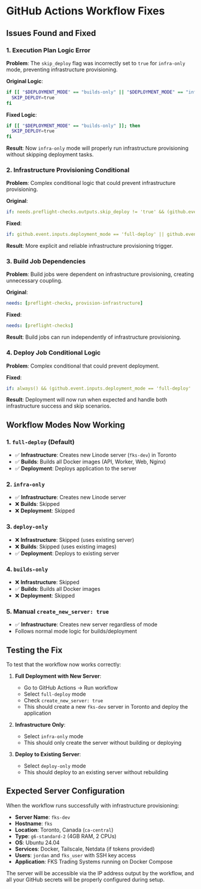 # GitHub Actions Workflow Fixes

## Issues Found and Fixed

### 1. Execution Plan Logic Error
**Problem**: The `skip_deploy` flag was incorrectly set to `true` for `infra-only` mode, preventing infrastructure provisioning.

**Original Logic**:
```bash
if [[ "$DEPLOYMENT_MODE" == "builds-only" || "$DEPLOYMENT_MODE" == "infra-only" ]]; then
  SKIP_DEPLOY=true
fi
```

**Fixed Logic**:
```bash
if [[ "$DEPLOYMENT_MODE" == "builds-only" ]]; then
  SKIP_DEPLOY=true
fi
```

**Result**: Now `infra-only` mode will properly run infrastructure provisioning without skipping deployment tasks.

### 2. Infrastructure Provisioning Conditional
**Problem**: Complex conditional logic that could prevent infrastructure provisioning.

**Original**:
```yaml
if: needs.preflight-checks.outputs.skip_deploy != 'true' && (github.event.inputs.deployment_mode == 'full-deploy' || github.event.inputs.deployment_mode == 'infra-only' || github.event.inputs.create_new_server == 'true')
```

**Fixed**:
```yaml
if: github.event.inputs.deployment_mode == 'full-deploy' || github.event.inputs.deployment_mode == 'infra-only' || github.event.inputs.create_new_server == 'true'
```

**Result**: More explicit and reliable infrastructure provisioning trigger.

### 3. Build Job Dependencies
**Problem**: Build jobs were dependent on infrastructure provisioning, creating unnecessary coupling.

**Original**:
```yaml
needs: [preflight-checks, provision-infrastructure]
```

**Fixed**:
```yaml
needs: [preflight-checks]
```

**Result**: Build jobs can run independently of infrastructure provisioning.

### 4. Deploy Job Conditional Logic
**Problem**: Complex conditional that could prevent deployment.

**Fixed**:
```yaml
if: always() && (github.event.inputs.deployment_mode == 'full-deploy' || github.event.inputs.deployment_mode == 'deploy-only') && (needs.build-nginx.result == 'success' || needs.preflight-checks.outputs.skip_builds == 'true') && (needs.provision-infrastructure.result == 'success' || needs.provision-infrastructure.result == 'skipped')
```

**Result**: Deployment will now run when expected and handle both infrastructure success and skip scenarios.

## Workflow Modes Now Working

### 1. `full-deploy` (Default)
- ✅ **Infrastructure**: Creates new Linode server (`fks-dev`) in Toronto
- ✅ **Builds**: Builds all Docker images (API, Worker, Web, Nginx)
- ✅ **Deployment**: Deploys application to the server

### 2. `infra-only`
- ✅ **Infrastructure**: Creates new Linode server
- ❌ **Builds**: Skipped
- ❌ **Deployment**: Skipped

### 3. `deploy-only`
- ❌ **Infrastructure**: Skipped (uses existing server)
- ❌ **Builds**: Skipped (uses existing images)
- ✅ **Deployment**: Deploys to existing server

### 4. `builds-only`
- ❌ **Infrastructure**: Skipped
- ✅ **Builds**: Builds all Docker images
- ❌ **Deployment**: Skipped

### 5. Manual `create_new_server: true`
- ✅ **Infrastructure**: Creates new server regardless of mode
- Follows normal mode logic for builds/deployment

## Testing the Fix

To test that the workflow now works correctly:

1. **Full Deployment with New Server**:
   - Go to GitHub Actions → Run workflow
   - Select `full-deploy` mode
   - Check `create_new_server: true`
   - This should create a new `fks-dev` server in Toronto and deploy the application

2. **Infrastructure Only**:
   - Select `infra-only` mode
   - This should only create the server without building or deploying

3. **Deploy to Existing Server**:
   - Select `deploy-only` mode
   - This should deploy to an existing server without rebuilding

## Expected Server Configuration

When the workflow runs successfully with infrastructure provisioning:

- **Server Name**: `fks-dev`
- **Hostname**: `fks`
- **Location**: Toronto, Canada (`ca-central`)
- **Type**: `g6-standard-2` (4GB RAM, 2 CPUs)
- **OS**: Ubuntu 24.04
- **Services**: Docker, Tailscale, Netdata (if tokens provided)
- **Users**: `jordan` and `fks_user` with SSH key access
- **Application**: FKS Trading Systems running on Docker Compose

The server will be accessible via the IP address output by the workflow, and all your GitHub secrets will be properly configured during setup.
